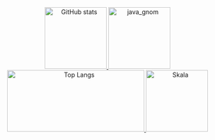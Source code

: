 <a href="https://github.com/MASHINKA34" target="_blank">
    <div align="center">
        <img
            src="https://github-readme-stats.vercel.app/api?username=MASHINKA34&theme=noctis_minimus&hide_title=true&count_private=true"
            alt="GitHub stats"
            height="140px"
        >
        <img
            src="https://external-content.duckduckgo.com/iu/?u=https%3A%2F%2Fwww.nicepng.com%2Fpng%2Fdetail%2F311-3118049_image-gallery-of-java-logo-transparent-duke-java.png&f=1&nofb=1&ipt=48114a1a101a0e40e2f707f200a2a8f1ef783f03f90aea45b476107cb0362ccc"
            alt="java_gnom"
            height="140px"
        >
        <img
            src="https://github-readme-stats.vercel.app/api/top-langs/?username=MASHINKA34&layout=compact&theme=noctis_minimus&hide_title=true&count_private=true"
            alt="Top Langs"
            height="140px"
            width="310px"
        >
        <img
            src="https://media1.tenor.com/m/QA_IqSKoWTcAAAAd/the-rock.gif"
            alt="Skala"
            height="140px"
    </div>
</a>
